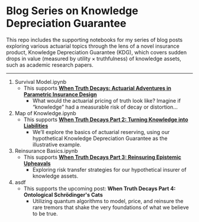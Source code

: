 # Blog Series on Knowledge Depreciation Guarantee

This repo includes the supporting notebooks for my series of blog posts exploring various actuarial topics through the lens of a novel insurance product, Knowledge Depreciation Guarantee (KDG), which covers sudden drops in value (measured by $\text{utility} \times \text{truthfulness}$) of knowledge assets, such as academic research papers.

---

1. Survival Model.ipynb
   - This supports [**When Truth Decays: Actuarial Adventures in Parametric Insurance Design**](https://medium.com/@alexfiliakov/when-truth-decays-actuarial-adventures-in-parametric-insurance-design-0e30f1d7a9d1)
     - What would the actuarial pricing of truth look like? Imagine if “knowledge” had a measurable risk of decay or distortion…
2. Map of Knowledge.ipynb
   - This supports [**When Truth Decays Part 2: Turning Knowledge into Liabilities**](https://medium.com/@alexfiliakov/when-truth-decays-part-2-turning-knowledge-into-liabilities-041e5e509e93)
     - We’ll explore the basics of actuarial reserving, using our hypothetical Knowledge Depreciation Guarantee as the illustrative example.
3. Reinsurance Basics.ipynb
   - This supports [**When Truth Decays Part 3: Reinsuring Epistemic Upheavals**](https://medium.com/@alexfiliakov/when-truth-decays-part-3-reinsuring-epistemic-upheavals-467243e8246c)
     - Exploring risk transfer strategies for our hypothetical insurer of knowledge assets.
4. asdf
   - This supports the upcoming post: **When Truth Decays Part 4: Ontological Schrödinger's Cats**
     - Utilizing quantum algorithms to model, price, and reinsure the rare tremors that shake the very foundations of what we believe to be true.
